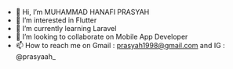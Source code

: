 - 👋 Hi, I’m MUHAMMAD HANAFI PRASYAH
- 👀 I’m interested in Flutter
- 🌱 I’m currently learning Laravel
- 💞️ I’m looking to collaborate on Mobile App Developer
- 📫 How to reach me on Gmail : prasyah1998@gmail.com and IG : @prasyaah_

<!---
hanafiprasyah/hanafiprasyah is a ✨ special ✨ repository because its `README.md` (this file) appears on your GitHub profile.
You can click the Preview link to take a look at your changes.
--->
